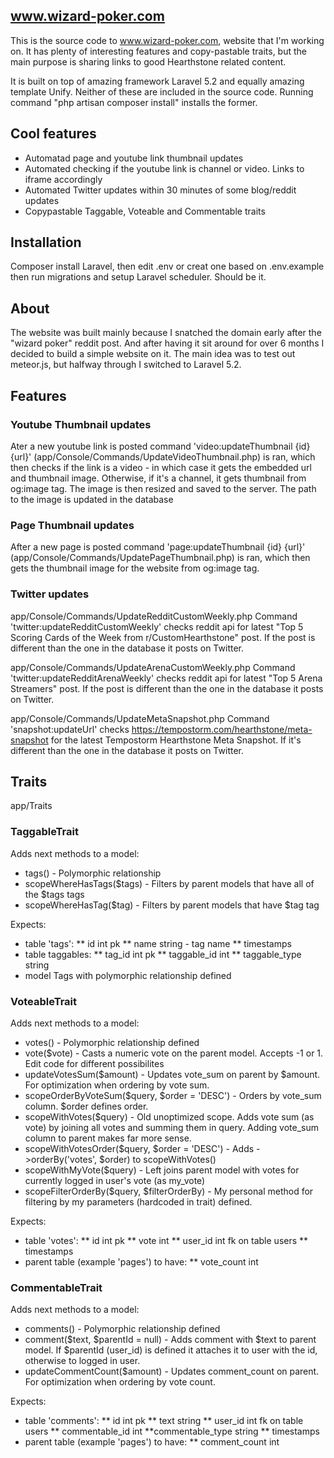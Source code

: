 ## www.wizard-poker.com

This is the source code to www.wizard-poker.com, website that I'm working on. It has plenty of interesting features and copy-pastable traits, but the main purpose is sharing links to good Hearthstone related content.

It is built on top of amazing framework Laravel 5.2 and equally amazing template Unify. Neither of these are included in the source code. Running command "php artisan composer install" installs the former.

## Cool features

* Automatad page and youtube link thumbnail updates
* Automated checking if the youtube link is channel or video. Links to iframe accordingly
* Automated Twitter updates within 30 minutes of some blog/reddit updates
* Copypastable Taggable, Voteable and Commentable traits

## Installation

Composer install Laravel, then edit .env or creat one based on .env.example then run migrations and setup Laravel scheduler. Should be it.

## About

The website was built mainly because I snatched the domain early after the "wizard poker" reddit post. And after having it sit around for over 6 months I decided to build a simple website on it. The main idea was to test out meteor.js, but halfway through I switched to Laravel 5.2.

## Features 

### Youtube Thumbnail updates

Ater a new youtube link is posted command 'video:updateThumbnail {id} {url}' (app/Console/Commands/UpdateVideoThumbnail.php) is ran, which then checks if the link is a video - in which case it gets the embedded url and thumbnail image. Otherwise, if it's a channel, it gets thumbnail from og:image tag. The image is then resized and saved to the server. The path to the image is updated in the database

### Page Thumbnail updates

After a new page is posted command 'page:updateThumbnail {id} {url}' (app/Console/Commands/UpdatePageThumbnail.php) is ran, which then gets the thumbnail image for the website from og:image tag.

### Twitter updates

app/Console/Commands/UpdateRedditCustomWeekly.php
Command 'twitter:updateRedditCustomWeekly' checks reddit api for latest "Top 5 Scoring Cards of the Week from r/CustomHearthstone" post. If the post is different than the one in the database it posts on Twitter.

app/Console/Commands/UpdateArenaCustomWeekly.php
Command 'twitter:updateRedditArenaWeekly' checks reddit api for latest "Top 5 Arena Streamers" post. If the post is different than the one in the database it posts on Twitter.

app/Console/Commands/UpdateMetaSnapshot.php
Command 'snapshot:updateUrl' checks https://tempostorm.com/hearthstone/meta-snapshot for the latest Tempostorm Hearthstone Meta Snapshot. If it's different than the one in the database it posts on Twitter.

## Traits

app/Traits

### TaggableTrait

Adds next methods to a model:
* tags() - Polymorphic relationship
* scopeWhereHasTags($tags) - Filters by parent models that have all of the $tags tags
* scopeWhereHasTag($tag) - Filters by parent models that have $tag tag

Expects:
* table 'tags':
** id int pk
** name string - tag name
** timestamps
* table taggables:
** tag_id int pk
** taggable_id int
** taggable_type string
* model Tags with polymorphic relationship defined

### VoteableTrait

Adds next methods to a model:
* votes() - Polymorphic relationship defined
* vote($vote) - Casts a numeric vote on the parent model. Accepts -1 or 1. Edit code for different possibilites
* updateVotesSum($amount) - Updates vote_sum on parent by $amount. For optimization when ordering by vote sum. 
* scopeOrderByVoteSum($query, $order = 'DESC') - Orders by vote_sum column. $order defines order. 
* scopeWithVotes($query) - Old unoptimized scope. Adds vote sum (as vote) by joining all votes and summing them in query. Adding vote_sum column to parent makes far more sense.
* scopeWithVotesOrder($query, $order = 'DESC') - Adds ->orderBy('votes', $order) to scopeWithVotes()
* scopeWithMyVote($query) - Left joins parent model with votes for currently logged in user's vote (as my_vote)
* scopeFilterOrderBy($query, $filterOrderBy) - My personal method for filtering by my parameters (hardcoded in trait) defined.

Expects:
* table 'votes':
** id int pk
** vote int
** user_id int fk on table users
** timestamps
* parent table (example 'pages') to have:
** vote_count int

### CommentableTrait

Adds next methods to a model:
* comments() - Polymorphic relationship defined
* comment($text, $parentId = null) - Adds comment with $text to parent model. If $parentId (user_id) is defined it attaches it to user with the id, otherwise to logged in user.
* updateCommentCount($amount) - Updates comment_count on parent. For optimization when ordering by vote count. 

Expects:
* table 'comments':
** id int pk
** text string
** user_id int fk on table users
** commentable_id int
**commentable_type string
** timestamps
* parent table (example 'pages') to have:
** comment_count int
